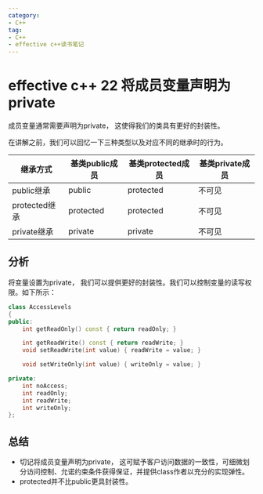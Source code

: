 ```yaml
---
category: 
- C++
tag:
- C++
- effective c++读书笔记
---
```


# effective c++ 22 将成员变量声明为private

成员变量通常需要声明为private， 这使得我们的类具有更好的封装性。

在讲解之前，我们可以回忆一下三种类型以及对应不同的继承时的行为。

|继承方式|基类public成员|基类protected成员|基类private成员|
|--|--|--|--|
|public继承|public|protected|不可见|
|protected继承|protected|protected|不可见|
|private继承|private|private|不可见|

## 分析

将变量设置为private， 我们可以提供更好的封装性。我们可以控制变量的读写权限。如下所示：

```cpp
class AccessLevels
{
public:
	int getReadOnly() const { return readOnly; }

	int getReadWrite() const { return readWrite; }
	void setReadWrite(int value) { readWrite = value; }

	void setWriteOnly(int value) { writeOnly = value; }

private:
	int noAccess;
	int readOnly;
	int readWrite;
	int writeOnly;
};
```


## 总结
- 切记将成员变量声明为private， 这可赋予客户访问数据的一致性，可细微划分访问控制、允诺约束条件获得保证，并提供class作者以充分的实现弹性。
- protected并不比public更具封装性。